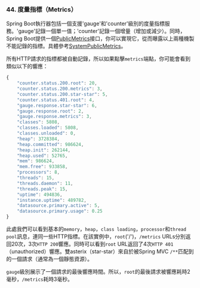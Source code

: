 
### 44. 度量指標（Metrics）

Spring Boot執行器包括一個支援'gauge'和'counter'級別的度量指標服務。'gauge'記錄一個單一值；'counter'記錄一個增量（增加或減少）。同時，Spring Boot提供一個[PublicMetrics](http://github.com/spring-projects/spring-boot/tree/master/spring-boot-actuator/src/main/java/org/springframework/boot/actuate/endpoint/PublicMetrics.java)接口，你可以實現它，從而曝露以上兩種機製不能記錄的指標。具體參考[SystemPublicMetrics](http://github.com/spring-projects/spring-boot/tree/master/spring-boot-actuator/src/main/java/org/springframework/boot/actuate/endpoint/SystemPublicMetrics.java)。

所有HTTP請求的指標都被自動記錄，所以如果點擊`metrics`端點，你可能會看到類似以下的響應：
```javascript
{
    "counter.status.200.root": 20,
    "counter.status.200.metrics": 3,
    "counter.status.200.star-star": 5,
    "counter.status.401.root": 4,
    "gauge.response.star-star": 6,
    "gauge.response.root": 2,
    "gauge.response.metrics": 3,
    "classes": 5808,
    "classes.loaded": 5808,
    "classes.unloaded": 0,
    "heap": 3728384,
    "heap.committed": 986624,
    "heap.init": 262144,
    "heap.used": 52765,
    "mem": 986624,
    "mem.free": 933858,
    "processors": 8,
    "threads": 15,
    "threads.daemon": 11,
    "threads.peak": 15,
    "uptime": 494836,
    "instance.uptime": 489782,
    "datasource.primary.active": 5,
    "datasource.primary.usage": 0.25
}
```
此處我們可以看到基本的`memory`，`heap`，`class loading`，`processor`和`thread pool`訊息，連同一些HTTP指標。在該實例中，`root`('/')，`/metrics` URLs分別返回20次，3次`HTTP 200`響應。同時可以看到`root` URL返回了4次`HTTP 401`（unauthorized）響應。雙asterix（star-star）來自於被Spring MVC `/**`匹配到的一個請求（通常為一個靜態資源）。

`gauge`級別展示了一個請求的最後響應時間。所以，`root`的最後請求被響應耗時2毫秒，`/metrics`耗時3毫秒。

